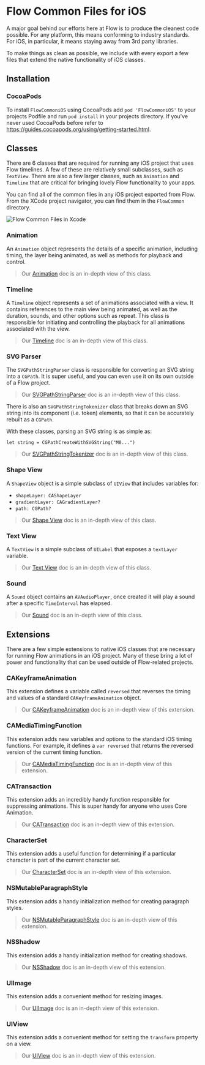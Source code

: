 # Flow Common Files for iOS
A major goal behind our efforts here at Flow is to produce the cleanest code possible. For any platform, this means conforming to industry standards. For iOS, in particular, it means staying away from 3rd party libraries.

To make things as clean as possible, we include with every export a few files that extend the native functionality of iOS classes.

## Installation

### CocoaPods
To install `FlowCommoniOS` using CocoaPods add `pod 'FlowCommoniOS'` to your projects Podfile and run `pod install` in your projects directory.
If you've never used CocoaPods before refer to https://guides.cocoapods.org/using/getting-started.html.

## Classes

There are 6 classes that are required for running any iOS project that uses Flow timelines. A few of these are relatively small subclasses, such as `TextView`. There are also a few larger classes, such as `Animation` and `Timeline` that are critical for bringing lovely Flow functionality to your apps.

You can find all of the common files in any iOS project exported from Flow. From the XCode project navigator, you can find them in the `FlowCommon` directory.

![Flow Common Files in Xcode](https://createwithflow.com/assets/images/api/flowcommon/xcodeFlowCommon.png)

### Animation
An `Animation` object represents the details of a specific animation, including timing, the layer being animated, as well as methods for playback and control. 

> Our [Animation](https://createwithflow.com/api/flowcommon/animation/) doc is an in-depth view of this class.

### Timeline
A `Timeline` object represents a set of animations associated with a view. It contains references to the main view being animated, as well as the duration, sounds, and other options such as repeat. This class is responsible for initiating and controlling the playback for all animations associated with the view.

> Our [Timeline](https://createwithflow.com/api/flowcommon/timeline) doc is an in-depth view of this class.

### SVG Parser
The `SVGPathStringParser` class is responsible for converting an SVG string into a `CGPath`. It is super useful, and you can even use it on its own outside of a Flow project. 

> Our [SVGPathStringParser](https://createwithflow.com/api/flowcommon/svgpathstringparser) doc is an in-depth view of this class.

There is also an `SVGPathStringTokenizer` class that breaks down an SVG string into its component (i.e. token) elements, so that it can be accurately rebuilt as a `CGPath`.

With these classes, parsing an SVG string is as simple as:

`let string = CGPathCreateWithSVGString("M0...")`

> Our [SVGPathStringTokenizer](https://createwithflow.com/api/flowcommon/svgpathstringparser) doc is an in-depth view of this class.

### Shape View
A `ShapeView` object is a simple subclass of `UIView` that includes variables for:

* `shapeLayer: CAShapeLayer`
* `gradientLayer: CAGradientLayer?`
* `path: CGPath?`

> Our [Shape View](https://createwithflow.com/api/flowcommon/shapeview) doc is an in-depth view of this class.

### Text View
A `TextView` is a simple subclass of `UILabel` that exposes a `textLayer` variable.

> Our [Text View](https://createwithflow.com/api/flowcommon/textview) doc is an in-depth view of this class.

### Sound
A `Sound` object contains an `AVAudioPlayer`, once created it will play a sound after a specific `TimeInterval` has elapsed.

> Our [Sound](https://createwithflow.com/api/flowcommon/sound) doc is an in-depth view of this class.

## Extensions
There are a few simple extensions to native iOS classes that are necessary for running Flow animations in an iOS project. Many of these bring a lot of power and functionality that can be used outside of Flow-related projects.

### CAKeyframeAnimation
This extension defines a variable called `reversed` that reverses the timing and values of a standard `CAKeyframeAnimation` object.

> Our [CAKeyframeAnimation](https://createwithflow.com/api/flowcommon/cakeyframeanimation) doc is an in-depth view of this extension.

### CAMediaTimingFunction
This extension adds new variables and options to the standard iOS timing functions. For example, it defines a `var reversed` that returns the reversed version of the current timing function.

> Our [CAMediaTimingFunction](https://createwithflow.com/api/flowcommon/camediatimingfunction) doc is an in-depth view of this extension.

### CATransaction
This extension adds an incredibly handy function responsible for suppressing animations. This is super handy for anyone who uses Core Animation.

> Our [CATransaction](https://createwithflow.com/api/flowcommon/catransaction) doc is an in-depth view of this extension.

### CharacterSet
This extension adds a useful function for determining if a particular character is part of the current character set.

> Our [CharacterSet](https://createwithflow.com/api/flowcommon/characterset) doc is an in-depth view of this extension.

### NSMutableParagraphStyle
This extension adds a handy initialization method for creating paragraph styles.

> Our [NSMutableParagraphStyle](https://createwithflow.com/api/flowcommon/nsmutableparagraphstyle) doc is an in-depth view of this extension.

### NSShadow
This extension adds a handy initialization method for creating shadows.

> Our [NSShadow](https://createwithflow.com/api/flowcommon/nsshadow) doc is an in-depth view of this extension.

### UIImage
This extension adds a convenient method for resizing images.

> Our [UIImage](https://createwithflow.com/api/flowcommon/uiimage) doc is an in-depth view of this extension.

### UIView
This extension adds a convenient method for setting the `transform` property on a view.

> Our [UIView](https://createwithflow.com/api/flowcommon/uiview) doc is an in-depth view of this extension.
